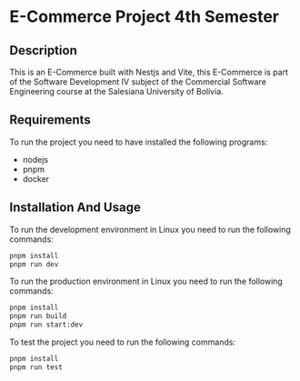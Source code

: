 # E-Commerce Project 4th Semester

## Description

This is an E-Commerce built with Nestjs and Vite, this E-Commerce is part of the Software Development IV subject of the Commercial Software Engineering course at the Salesiana University of Bolivia.

## Requirements

To run the project you need to have installed the following programs:

* nodejs
* pnpm
* docker

## Installation And Usage

To run the development environment in Linux you need to run the following commands:

```bash
pnpm install
pnpm run dev
```

To run the production environment in Linux you need to run the following commands:

```bash
pnpm install
pnpm run build
pnpm run start:dev
```

To test the project you need to run the following commands:

```bash
pnpm install
pnpm run test
```
